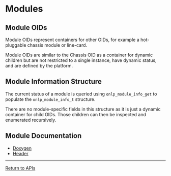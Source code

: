 # Modules

## Module OIDs

Module OIDs represent containers for other OIDs, for example a hot-pluggable chassis module or line-card.

Module OIDs are similar to the Chassis OID as a container for dynamic children but are not restricted to a single instance, have dynamic status, and are defined by the platform.


## Module Information Structure

The current status of a module is queried using ```onlp_module_info_get``` to populate the ```onlp_module_info_t``` structure.

There are no module-specific fields in this structure as it is just a dynamic container for child OIDs. Those children can then be inspected and enumerated recursively.

## Module Documentation
* [Doxygen](https://htmlpreview.github.io/?https://raw.githubusercontent.com/opencomputeproject/OpenNetworkLinux/ONLPv2/packages/base/any/onlp/src/onlp/doc/html/group__oid-module.html)
* [Header](https://github.com/opencomputeproject/OpenNetworkLinux/blob/ONLPv2/packages/base/any/onlp/src/onlp/module/inc/onlp/module.h)

---
[Return to APIs](http://opencomputeproject.github.io/OpenNetworkLinux/onlp/applications/apis)
